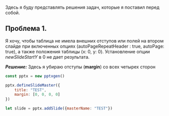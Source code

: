 Здесь  я буду представлять решения задач,  которые я поставил перед собой.

## Проблема 1. 
Я хочу, чтобы таблица не имела внешних отступов или полей на втором слайде при включенных опциях (autoPageRepeatHeader : true, autoPage: true), а также положения таблицы (x: 0, y: 0). Установление опции *newSlideStartY* в 0 не дает результата.

***Решение:***
Здесь я убираю отступы (**margin**) со всех четырех сторон
```js
const pptx = new pptxgen()

pptx.defineSlideMaster({
    title: "TEST",
    margin: [0, 0, 0, 0]
})

let slide = pptx.addSlide({masterName: "TEST"})
```
 
